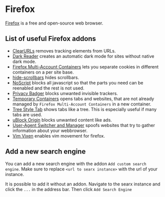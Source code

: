 # Firefox

[Firefox](https://www.mozilla.org/en-US/firefox) is a free and open-source web
browser.

## List of useful Firefox addons

- [ClearURLs](https://addons.mozilla.org/en-GB/firefox/addon/clearurls) removes
tracking elements from URLs.
- [Dark Reader](https://addons.mozilla.org/en-GB/firefox/addon/darkreader) creates
an automatic dark mode for sites without native dark mode.
- [Firefox Multi-Account Containers](https://addons.mozilla.org/en-GB/firefox/addon/multi-account-containers)
lets you separate cookies in different containers on a per site base.
- [hide-scrollbars](https://addons.mozilla.org/en-GB/firefox/addon/hide-scrollbars)
hides scrollbars.
- [NoScript](https://addons.mozilla.org/en-GB/firefox/addon/noscript) blocks all
javascript so that the parts you need can be reenabled and the rest is not used.
- [Privacy Badger](https://addons.mozilla.org/en-GB/firefox/addon/privacy-badger17)
blocks unwanted invisible trackers.
- [Temporary Containers](https://addons.mozilla.org/en-GB/firefox/addon/temporary-containers)
opens tabs and websites, that are not already managed by `Firefox Multi-Account Containers`
in a new container.
- [Tree Style Tab](https://addons.mozilla.org/en-GB/firefox/addon/tree-style-tab)
shows tabs like a tree. This is especially useful if many tabs are used.
- [uBlock Origin](https://addons.mozilla.org/en-GB/firefox/addon/ublock-origin)
blocks unwanted content like ads.
- [User-Agent Switcher and Manager](https://addons.mozilla.org/en-GB/firefox/addon/user-agent-string-switcher)
spoofs websites that try to gather information about your webbrowser.
- [Vim Vixen](https://addons.mozilla.org/en-GB/firefox/addon/vim-vixen) enables
vim movement for firefox.

## Add a new search engine

You can add a new search engine with the addon `Add custom search engine`.
Make sure to replace `<url to searx instance>` with the url of your instance.

It is possible to add it without an addon.
Navigate to the searx instance and click the `...` in the address bar.
Then click `Add Search Engine`
